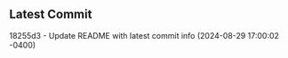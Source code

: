 
## Latest Commit
18255d3 - Update README with latest commit info (2024-08-29 17:00:02 -0400) <Yunxi-Zhou>
